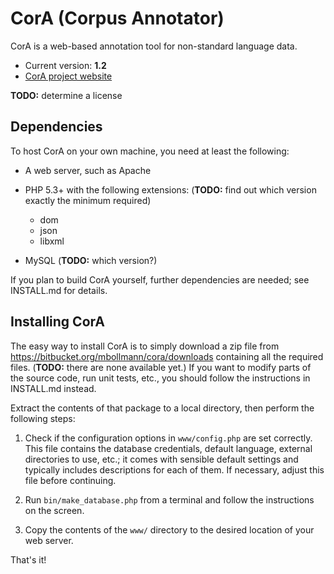 # CorA (Corpus Annotator) #

CorA is a web-based annotation tool for non-standard language data.

* Current version: **1.2**
* [CorA project website](http://www.linguistics.rub.de/comphist/resources/cora/)

**TODO:** determine a license

## Dependencies ##

To host CorA on your own machine, you need at least the following:

* A web server, such as Apache

* PHP 5.3+ with the following extensions: (**TODO:** find out which version exactly the minimum required)
    * dom
    * json
    * libxml

* MySQL (**TODO:** which version?)

If you plan to build CorA yourself, further dependencies are needed; see
INSTALL.md for details.

## Installing CorA ##

The easy way to install CorA is to simply download a zip file from
<https://bitbucket.org/mbollmann/cora/downloads> containing all the required
files. (**TODO:** there are none available yet.)  If you want to modify parts of
the source code, run unit tests, etc., you should follow the instructions in
INSTALL.md instead.

Extract the contents of that package to a local directory, then perform the
following steps:

1. Check if the configuration options in `www/config.php` are set correctly.
   This file contains the database credentials, default language, external
   directories to use, etc.; it comes with sensible default settings and
   typically includes descriptions for each of them.  If necessary, adjust this
   file before continuing.

2. Run `bin/make_database.php` from a terminal and follow the instructions on
   the screen.

3. Copy the contents of the `www/` directory to the desired location of your web
   server.

That's it!
